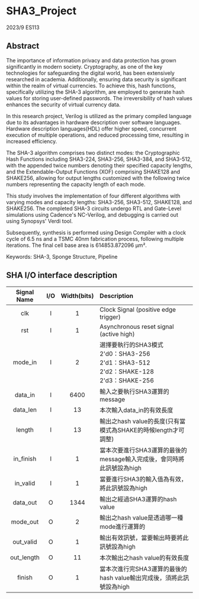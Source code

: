 # SHA3_Project
2023/9
ES113

## Abstract
The importance of information privacy and data protection has grown significantly in modern society. Cryptography, as one of the key technologies for safeguarding the digital world, has been extensively researched in academia. Additionally, ensuring data security is significant within the realm of virtual currencies. To achieve this, hash functions, specifically utilizing the SHA-3 algorithm, are employed to generate hash values for storing user-defined passwords. The irreversibility of hash values enhances the security of virtual currency data. 

In this research project, Verilog is utilized as the primary compiled language due to its advantages in hardware description over software languages. Hardware description languages(HDL) offer higher speed, concurrent execution of multiple operations, and reduced processing time, resulting in increased efficiency.

The SHA-3 algorithm comprises two distinct modes: the Cryptographic Hash Functions including SHA3-224, SHA3-256, SHA3-384, and SHA3-512, with the appended twice numbers denoting their specified capacity lengths, and the Extendable-Output Functions (XOF) comprising SHAKE128 and SHAKE256, allowing for output lengths customized with the following twice numbers representing the capacity length of each mode. 

This study involves the implementation of four different algorithms with varying modes and capacity lengths: SHA3-256, SHA3-512, SHAKE128, and SHAKE256. 
The completed SHA-3 circuits undergo RTL and Gate-Level simulations using Cadence's NC-Verilog, and debugging is carried out using Synopsys' Verdi tool. 

Subsequently, synthesis is performed using Design Compiler with a clock cycle of 6.5 ns and a TSMC 40nm fabrication process, following multiple iterations. The final cell base area is 614853.872096 μm².

Keywords: SHA-3, Sponge Structure, Pipeline

## SHA I/O interface description
| Signal Name | I/O | Width(bits) | Description |
| :--------: | :--------: | :--------: | :-------- |
| clk     | I     | 1     | Clock Signal (positive edge trigger)     |
| rst     | I     | 1     | Asynchronous reset signal (active high)     |
| mode_in     | I     | 2     | 選擇要執行的SHA3模式<br>2'd0：SHA3-256<br>2'd1：SHA3-512<br>2'd2：SHAKE-128<br>2'd3：SHAKE-256     |
| data_in     | I     | 6400     | 輸入之要執行SHA3運算的message     |
| data_len     | I     | 13     | 本次輸入data_in的有效長度     |
| length     | I     | 13     | 輸出之hash value的長度(只有當模式為SHAKE的時候length才可調整)|
| in_finish     | I     | 1     | 當本次要進行SHA3運算的最後的message輸入完成後，會同時將此訊號設為high     |
| in_valid     | I     | 1     | 當要進行SHA3的輸入值為有效，將此訊號設為high     |
| data_out     | O     | 1344     | 輸出之經過SHA3運算的hash value     |
| mode_out     | O     | 2     | 輸出之hash value是透過哪一種mode進行運算的     |
| out_valid     | O     | 1     | 輸出有效訊號，當要輸出時要將此訊號設為high     |
| out_length     | O     | 11     | 本次輸出之hash value的有效長度     |
| finish     | O     | 1     | 當本次進行完SHA3運算的最後的hash value輸出完成後，須將此訊號設為high     |
